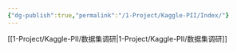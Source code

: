 ```yaml
---
{"dg-publish":true,"permalink":"/1-Project/Kaggle-PII/Index/"}
---
```


[[1-Project/Kaggle-PII/数据集调研\|1-Project/Kaggle-PII/数据集调研]]
